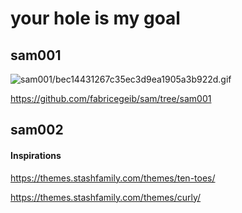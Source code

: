 # your hole is my goal

## sam001

![sam001/bec14431267c35ec3d9ea1905a3b922d.gif](sam001/bec14431267c35ec3d9ea1905a3b922d.gif)

https://github.com/fabricegeib/sam/tree/sam001

## sam002

#### Inspirations

https://themes.stashfamily.com/themes/ten-toes/

https://themes.stashfamily.com/themes/curly/
